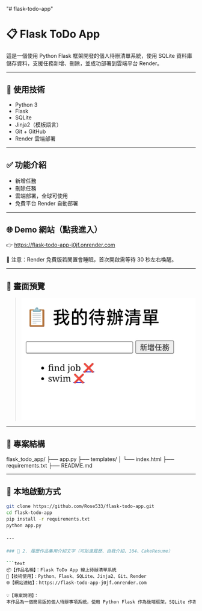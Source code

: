 "# flask-todo-app" 
# 📋 Flask ToDo App

這是一個使用 Python Flask 框架開發的個人待辦清單系統，使用 SQLite 資料庫儲存資料，支援任務新增、刪除，並成功部署到雲端平台 Render。

---

## 🔧 使用技術

- Python 3
- Flask
- SQLite
- Jinja2（模板語言）
- Git + GitHub
- Render 雲端部署

---

## ✅ 功能介紹

- 新增任務
- 刪除任務
- 雲端部署，全球可使用
- 免費平台 Render 自動部署

---

## 🌐 Demo 網站（點我進入）

👉 https://flask-todo-app-j0jf.onrender.com

📌 注意：Render 免費版若閒置會睡眠，首次開啟需等待 30 秒左右喚醒。

---

## 📸 畫面預覽

> ![畫面預覽](https://github.com/Rose533/flask-todo-app/raw/main/images/IMG_20250801.jpg)

---

## 📁 專案結構
flask_todo_app/
├── app.py
├── templates/
│ └── index.html
├── requirements.txt
├── README.md

---

## 🧪 本地啟動方式

```bash
git clone https://github.com/Rose533/flask-todo-app.git
cd flask-todo-app
pip install -r requirements.txt
python app.py

---

### 📄 2. 履歷作品集用介紹文字（可貼進履歷、自我介紹、104、CakeResume）

```text
📦【作品名稱】：Flask ToDo App 線上待辦清單系統 
🔧【技術使用】：Python、Flask、SQLite、Jinja2、Git、Render 
🌐【網站連結】：https://flask-todo-app-j0jf.onrender.com

💡【專案說明】： 
本作品為一個簡易版的個人待辦事項系統，使用 Python Flask 作為後端框架，SQLite 作為資料儲存，支援任務的新增與刪除。專案整合 GitHub 版本控制，並成功部署於雲端平台 Render，實現從開發、上傳到線上發布的完整流程。此作品展示了基本後端架構設計與資料互動實作能力，適合用於應徵後端職位或作為 Python 入門作品展示。

